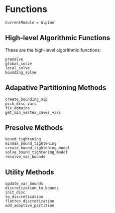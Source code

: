 # Functions

```@meta
CurrentModule = Alpine
```

## High-level Algorithmic Functions
These are the high-level algorithmic functions:
```@docs
presolve
global_solve
local_solve
bounding_solve
```

## Adapative Partitioning Methods
```@docs
create_bounding_mip
pick_disc_vars
fix_domains
get_min_vertex_cover_vars
```

## Presolve Methods
```@docs
bound_tightening
minmax_bound_tightening
create_bound_tightening_model
solve_bound_tightening_model
resolve_var_bounds
```

## Utility Methods
```@docs
update_var_bounds
discretization_to_bounds
init_disc
to_discretization
flatten_discretization
add_adaptive_partition
```
